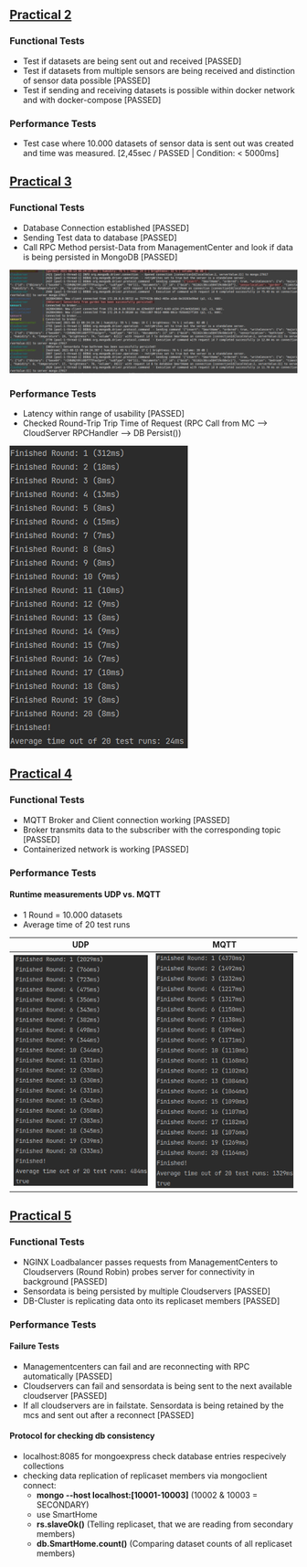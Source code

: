 ## <u>Practical 2</u>
### Functional Tests
- Test if datasets are being sent out and received [PASSED]
- Test if datasets from multiple sensors are being received and distinction of sensor data possible [PASSED]
- Test if sending and receiving datasets is possible within docker network and with docker-compose [PASSED]

### Performance Tests
- Test case where 10.000 datasets of sensor data is sent out was created and time was measured. [2,45sec / PASSED | Condition: < 5000ms]

## <u>Practical 3</u>
### Functional Tests
- Database Connection established [PASSED]
- Sending Test data to database [PASSED]
- Call RPC Method persist-Data from ManagementCenter and look if data is being persisted in MongoDB [PASSED]

![](./db_persisting_data.png)

### Performance Tests
- Latency within range of usability [PASSED]
- Checked Round-Trip Trip Time of Request (RPC Call from MC --> CloudServer RPCHandler --> DB Persist())

![](./db_persisting_data2.png)


## <u>Practical 4</u>
### Functional Tests
- MQTT Broker and Client connection working [PASSED]
- Broker transmits data to the subscriber with the corresponding topic [PASSED]
- Containerized network is working [PASSED]

### Performance Tests
#### Runtime measurements UDP vs. MQTT
- 1 Round = 10.000 datasets
- Average time of 20 test runs

UDP            |  MQTT
:-------------------------:|:-------------------------:
![](./udp_avg_run.png)  |  ![](mqtt_avg_run.png)

## <u>Practical 5</u>
### Functional Tests
- NGINX Loadbalancer passes requests from ManagementCenters to Cloudservers (Round Robin) probes server for connectivity in background [PASSED]
- Sensordata is being persisted by multiple Cloudservers [PASSED]
- DB-Cluster is replicating data onto its replicaset members [PASSED]

### Performance Tests
#### Failure Tests
- Managementcenters can fail and are reconnecting with RPC automatically [PASSED]
- Cloudservers can fail and sensordata is being sent to the next available cloudserver [PASSED]
- If all cloudservers are in failstate. Sensordata is being retained by the mcs and sent out after a reconnect [PASSED]

#### Protocol for checking db consistency
- localhost:8085 for mongoexpress check database entries respecively collections
- checking data replication of replicaset members via mongoclient connect:
  - <b>mongo --host localhost:[10001-10003]</b> (10002 & 10003 = SECONDARY)
  - use SmartHome
  - <b>rs.slaveOk()</b> (Telling replicaset, that we are reading from secondary members)
  - <b>db.SmartHome.count()</b> (Comparing dataset counts of all replicaset members)

